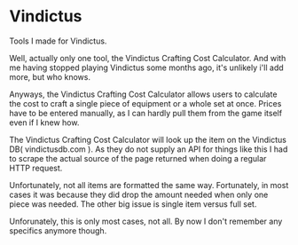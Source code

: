 Vindictus
=========

Tools I made for Vindictus. 

Well, actually only one tool, the Vindictus Crafting Cost Calculator. And with me having stopped playing Vindictus some months ago, it's unlikely i'll add more, but who knows.

Anyways, the Vindictus Crafting Cost Calculator allows users to calculate the cost to craft a single piece of equipment or a whole set at once. Prices have to be entered manually, as I can hardly pull them from the game itself even if I knew how.

The Vindictus Crafting Cost Calculator will look up the item on the Vindictus DB( vindictusdb.com ). As they do not supply an API for things like this I had to scrape the actual source of the page returned when doing a regular HTTP request. 

Unfortunately, not all items are formatted the same way. Fortunately, in most cases it was because they did drop the amount needed when only one piece was needed. The other big issue is single item versus full set. 

Unforunately, this is only most cases, not all. By now I don't remember any specifics anymore though.
